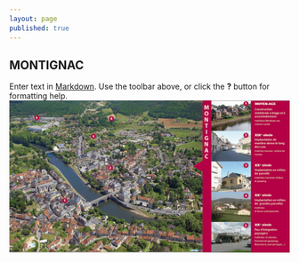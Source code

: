 ```yaml
---
layout: page
published: true
---
```


## MONTIGNAC

Enter text in [Markdown](http://daringfireball.net/projects/markdown/). Use the toolbar above, or click the **?** button for formatting help.
![](data/images/9/histoire/9_HISTOIRE_POPUP1.jpg)
